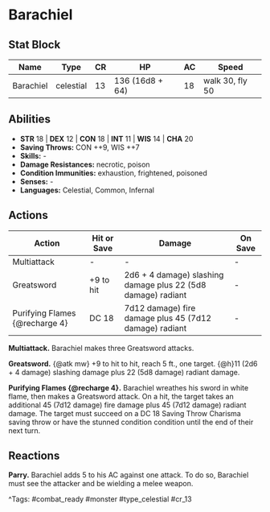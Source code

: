 # Barachiel

## Stat Block

| Name | Type | CR | HP | AC | Speed |
|------|------|----|----|----|-------|
| Barachiel | celestial | 13 | 136 (16d8 + 64) | 18 | walk 30, fly 50 |

## Abilities

- **STR** 18 | **DEX** 12 | **CON** 18 | **INT** 11 | **WIS** 14 | **CHA** 20
- **Saving Throws:** CON ++9, WIS ++7  
- **Skills:** -  
- **Damage Resistances:** necrotic, poison  
- **Condition Immunities:** exhaustion, frightened, poisoned  
- **Senses:** -  
- **Languages:** Celestial, Common, Infernal


## Actions

| Action | Hit or Save | Damage | On Save |
|--------|--------------|--------|----------|
| Multiattack | - | - | - |
| Greatsword | +9 to hit | 2d6 + 4 damage) slashing damage plus 22 (5d8 damage) radiant | - |
| Purifying Flames {@recharge 4} | DC 18 | 7d12 damage) fire damage plus 45 (7d12 damage) radiant | - |

**Multiattack.** Barachiel makes three Greatsword attacks.

**Greatsword.** {@atk mw} +9 to hit to hit, reach 5 ft., one target. {@h}11 (2d6 + 4 damage) slashing damage plus 22 (5d8 damage) radiant damage.

**Purifying Flames {@recharge 4}.** Barachiel wreathes his sword in white flame, then makes a Greatsword attack. On a hit, the target takes an additional 45 (7d12 damage) fire damage plus 45 (7d12 damage) radiant damage. The target must succeed on a DC 18 Saving Throw Charisma saving throw or have the stunned condition condition until the end of their next turn.

## Reactions

**Parry.** Barachiel adds 5 to his AC against one attack. To do so, Barachiel must see the attacker and be wielding a melee weapon.



^Tags: #combat_ready #monster #type_celestial #cr_13